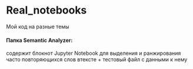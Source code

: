 # Real_notebooks
 Мой код на разные темы  
 
 #### Папка Semantic Analyzer:  
 содержит блокнот Jupyter Notebook для выделения и ранжирования часто повторяющихся слов втексте + тестовый файл с данными к нему 
